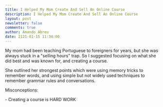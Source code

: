 ```yaml
---
title: I Helped My Mom Create And Sell An Online Course
description: I Helped My Mom Create And Sell An Online Course
layout: post
newsletter: false
comments: true
author: Amando Abreu
date: 2121-01-15 11:34:00
---
```

My mom had been teaching Portuguese to foreigners for years, but she was always stuck in a "selling hours" trap. So I suggested focusing on what she did best and was known for, and creating a course.

She outlined her strongest points which were using memory tricks to remember words, and using simple but not widely used techniques to remember grammar rules and conversations.

Misconceptions:

\- Creating a course is HARD WORK